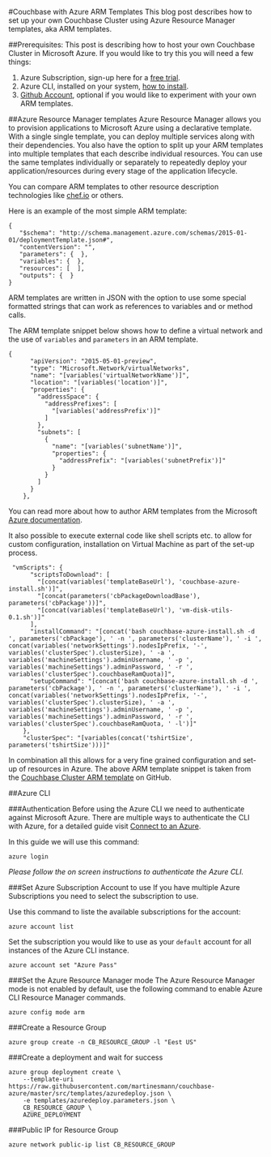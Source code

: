 #Couchbase with Azure ARM Templates
This blog post describes how to set up your own Couchbase Cluster using Azure Resource Manager templates, aka ARM templates.

##Prerequisites: 
This post is describing how to host your own Couchbase Cluster in Microsoft Azure. If you would like to try this you will need a few things:

1. Azure Subscription, sign-up here for a [free trial](https://azure.microsoft.com/en-us/pricing/free-trial).
2. Azure CLI, installed on your system, [how to install](https://azure.microsoft.com/en-us/documentation/articles/xplat-cli-install/). 
3. [Github Account](https://github.com/), optional if you would like to experiment with your own ARM templates.

##Azure Resource Manager templates
Azure Resource Manager allows you to provision applications to Microsoft Azure using a declarative template. With a single single template, you can deploy multiple services along with their dependencies. You also have the option to split up your ARM templates into multiple templates that each describe individual resources. You can use the same templates individually or separately to repeatedly deploy your application/resources during every stage of the application lifecycle.

You can compare ARM templates to other resource description technologies like [chef.io](https://docs.chef.io/resource_template.html) or others.

Here is an example of the most simple ARM template:

```
{
   "$schema": "http://schema.management.azure.com/schemas/2015-01-01/deploymentTemplate.json#",
   "contentVersion": "",
   "parameters": {  },
   "variables": {  },
   "resources": [  ],
   "outputs": {  }
}
``` 

ARM templates are written in JSON with the option to use some special formatted strings that can work as references to variables and or method calls. 

The ARM template snippet below shows how to define a virtual network and the use of `variables` and `parameters` in an ARM template.

```
{
      "apiVersion": "2015-05-01-preview",
      "type": "Microsoft.Network/virtualNetworks",
      "name": "[variables('virtualNetworkName')]",
      "location": "[variables('location')]",
      "properties": {
        "addressSpace": {
          "addressPrefixes": [
            "[variables('addressPrefix')]"
          ]
        },
        "subnets": [
          {
            "name": "[variables('subnetName')]",
            "properties": {
              "addressPrefix": "[variables('subnetPrefix')]"
            }
          }
        ]
      }
    },
```

You can read more about how to author ARM templates from the Microsoft [Azure documentation](https://azure.microsoft.com/en-us/documentation/articles/resource-group-authoring-templates/). 

It also possible to execute external code like shell scripts etc. to allow for custom configuration, installation on Virtual Machine as part of the set-up process.

```
 "vmScripts": {
      "scriptsToDownload": [
        "[concat(variables('templateBaseUrl'), 'couchbase-azure-install.sh')]",
        "[concat(parameters('cbPackageDownloadBase'), parameters('cbPackage'))]",
        "[concat(variables('templateBaseUrl'), 'vm-disk-utils-0.1.sh')]"
      ],
      "installCommand": "[concat('bash couchbase-azure-install.sh -d ', parameters('cbPackage'), ' -n ', parameters('clusterName'), ' -i ', concat(variables('networkSettings').nodesIpPrefix, '-', variables('clusterSpec').clusterSize), ' -a ', variables('machineSettings').adminUsername, ' -p ', variables('machineSettings').adminPassword, ' -r ', variables('clusterSpec').couchbaseRamQuota)]",
      "setupCommand": "[concat('bash couchbase-azure-install.sh -d ', parameters('cbPackage'), ' -n ', parameters('clusterName'), ' -i ', concat(variables('networkSettings').nodesIpPrefix, '-', variables('clusterSpec').clusterSize), ' -a ', variables('machineSettings').adminUsername, ' -p ', variables('machineSettings').adminPassword, ' -r ', variables('clusterSpec').couchbaseRamQuota, ' -l')]"
    },
    "clusterSpec": "[variables(concat('tshirtSize', parameters('tshirtSize')))]"
``` 

In combination all this allows for a very fine grained configuration and set-up of resources in Azure. 
The above ARM template snippet is taken from the [Couchbase Cluster ARM template](https://github.com/martinesmann/couchbase-azure/tree/master/src/templates) on GitHub. 
  

##Azure CLI


###Authentication
Before using the Azure CLI we need to authenticate against Microsoft Azure. There are multiple ways to authenticate the CLI with Azure, for a detailed guide visit [Connect to an Azure](https://azure.microsoft.com/en-us/documentation/articles/xplat-cli-connect/).

In this guide we will use this command:

```
azure login
```

*Please follow the on screen instructions to authenticate the Azure CLI.*

###Set Azure Subscription Account to use
If you have multiple Azure Subscriptions you need to select the subscription to use.

Use this command to liste the available subscriptions for the account: 

```
azure account list
```

Set the subscription you would like to use as your `default` account for all instances of the Azure CLI instance. 
```
azure account set "Azure Pass" 
```

###Set the Azure Resource Manager mode
The Azure Resource Manager mode is not enabled by default, use the following command to enable Azure CLI Resource Manager commands.

```
azure config mode arm
```

###Create a Resource Group
```
azure group create -n CB_RESOURCE_GROUP -l "Eest US"
```
###Create a deployment and wait for success

```
azure group deployment create \
	--template-uri https://raw.githubusercontent.com/martinesmann/couchbase-azure/master/src/templates/azuredeploy.json \
    -e templates/azuredeploy.parameters.json \
    CB_RESOURCE_GROUP \
    AZURE_DEPLOYMENT
```
###Public IP for Resource Group
```
azure network public-ip list CB_RESOURCE_GROUP
```